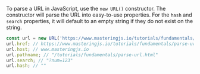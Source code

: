 To parse a URL in JavaScript, use the `new URL()` constructor.
The constructor will parse the URL into easy-to-use properties.
For the `hash` and `search` properties, it will default to an empty string if they do not exist on the string.

```javascript
const url = new URL('https://www.masteringjs.io/tutorials/fundamentals/parse-url.html?num=123')
url.href; // https://www.masteringjs.io/tutorials/fundamentals/parse-url.html?num=123
url.host; // www.masteringjs.io
url.pathname; // "/tutorials/fundamentals/parse-url.html"
url.search; // "?num=123"
url.hash; // ""
```

